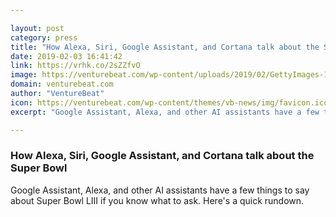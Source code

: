 ```yaml
---

layout: post
category: press
title: "How Alexa, Siri, Google Assistant, and Cortana talk about the Super Bowl"
date: 2019-02-03 16:41:42
link: https://vrhk.co/2sZZfvO
image: https://venturebeat.com/wp-content/uploads/2019/02/GettyImages-1093148024.jpg?w=1200&strip=all
domain: venturebeat.com
author: "VentureBeat"
icon: https://venturebeat.com/wp-content/themes/vb-news/img/favicon.ico
excerpt: "Google Assistant, Alexa, and other AI assistants have a few things to say about Super Bowl LIII if you know what to ask. Here's a quick rundown."

---
```


### How Alexa, Siri, Google Assistant, and Cortana talk about the Super Bowl

Google Assistant, Alexa, and other AI assistants have a few things to say about Super Bowl LIII if you know what to ask. Here's a quick rundown.